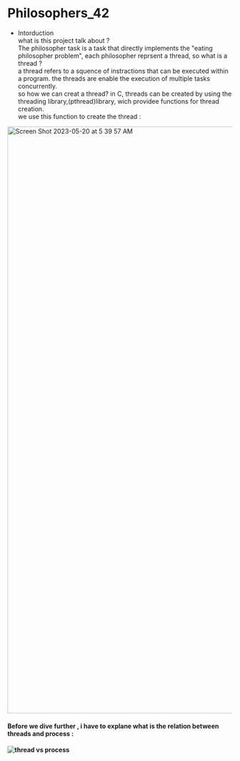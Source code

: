 # Philosophers_42
 - Intorduction <br>
what is this project talk about ?<br>
The philosopher task is a task that directly implements the "eating philosopher problem", each philosopher reprsent a thread, so what is a thread ?<br>
a thread refers to a squence of instractions that can be executed within a program. the threads are enable the execution of multiple tasks concurrently. <br>
so how we can creat a thread?
in C, threads can be created by using the threading library,(pthread)library, wich providee functions for thread creation.<br>
we use this function to create the thread :
<img width="1314" alt="Screen Shot 2023-05-20 at 5 39 57 AM" src="https://github.com/hachahbo/Philosophers_42/assets/116384287/2207fa8a-a66b-4065-bc5d-3cf9d086fce0">
<br>
<h4> Before we dive further , i have to explane what is the relation between threads and process  : <br> <h4>

![thread vs process](https://github.com/hachahbo/Philosophers_42/assets/116384287/4e01bcde-eea7-4925-af0c-103f5669d060)
